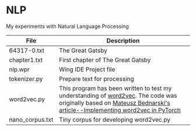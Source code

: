 # NLP

My experiments with Natural Language Processing

File | Description
-----------------|---------------------------------------------------------------
64317-0.txt|The Great Gatsby
chapter1.txt|First chapter of The Great Gatsby
nlp.wpr|Wing IDE Project file
tokenizer.py|Prepare text for processing
word2vec.py |This program has been written to test my understanding of [word2vec](https://arxiv.org/abs/1301.3781/Word2Vec). The code was originally based on [Mateusz Bednarski's article--Implementing word2vec in PyTorch](https://towardsdatascience.com/implementing-word2vec-in-pytorch-skip-gram-model-e6bae040d2fb)
nano_corpus.txt|Tiny corpus for developing word2vec.py
